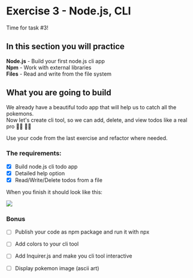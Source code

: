 # Exercise 3 - Node.js, CLI

Time for task #3!<br>

## In this section you will practice

**Node.js** - Build your first node.js cli app <br> 
**Npm** - Work with external libraries <br>
**Files** - Read and write from the file system <br>

## What you are going to build

We already have a beautiful todo app that will help us to catch all the pokemons. <br>
Now let's create cli tool, so we can add, delete, and view todos like a real pro 👩‍💻 🧑‍💻 

Use your code from the last exercise and refactor where needed.

### The requirements:

- [x] Build node.js cli todo app
- [x] Detailed help option
- [x] Read/Write/Delete todos from a file

When you finish it should look like this:

![](../assets/cli.gif)

### Bonus

- [ ] Publish your code as npm package and run it with npx
- [ ] Add colors to your cli tool
- [ ] Add Inquirer.js and make you cli tool interactive
- [ ] Display pokemon image (ascii art)

